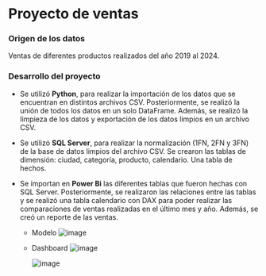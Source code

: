 # Proyecto de ventas 

### Origen de los datos

Ventas de diferentes productos realizados del año 2019 al 2024.

### Desarrollo del proyecto

- Se utilizó **Python**, para realizar la importación de los datos que se encuentran en distintos archivos CSV. Posteriormente, se realizó la unión de todos los datos en un solo DataFrame.
  Además, se realizó la limpieza de los datos y exportación de los datos limpios en un archivo CSV.


- Se utilizó **SQL Server**, para realizar la normalización (1FN, 2FN y 3FN) de la base de datos limpios del archivo CSV. Se crearon las tablas de dimensión: ciudad, categoría, producto, calendario. Una tabla de hechos. 

- Se importan en **Power Bi** las diferentes tablas que fueron hechas con SQL Server. Posteriormente, se realizaron las relaciones entre las tablas y  se realizó una tabla calendario con DAX para poder realizar las comparaciones de ventas realizadas en el último mes y año.
 Además, se creó un reporte de las ventas.

    - Modelo
      ![image](https://github.com/user-attachments/assets/ed6c43e0-d8eb-46f1-8065-be54d96d5e5a)

    - Dashboard
      ![image](https://github.com/user-attachments/assets/1b4cacbd-d468-440b-8d4e-a376448ff363)

      ![image](https://github.com/user-attachments/assets/1697b892-fe2c-4337-aed5-0aa675a82be2)


